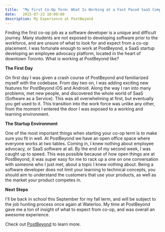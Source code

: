 ```yaml
---
title:  "My First Co-Op Term: What Is Working at a Fast Paced SaaS Company Like"
date:   2015-07-23 10:00:00
description: My Experience at PostBeyond
---
```


Finding the first co-op job as a software developer is a unique and difficult journey. Many students are not exposed to developing software prior to the workforce, and are unsure of what to look for and expect from a co-op placement. I was fortunate enough to work at PostBeyond, a SaaS startup developing an employee advocacy platform, located in the heart of downtown Toronto. What is working at PostBeyond like?

<b>The First Day</b>

On first day I was given a crash course of PostBeyond and familiarized myself with the codebase. From day two on, I was adding exciting new features for PostBeyond iOS and Android. Along the way I ran into many problems, met new people, and discovered the whole world of SaaS (Software as a Service). This was all overwhelming at first, but eventually you get used to it. This transition into the work force was unlike any other, from the moment I entered the door I was exposed to a working and learning environment.

<b>The Startup Environment</b>

One of the most important things when starting your co-op term is to make sure you fit in well. At PostBeyond we have an open office space where everyone works at two tables. Coming in, I knew nothing about employee advocacy, or SaaS software at all. By the end of my second week, I was caught up to speed. This was possible because of how open things are at PostBeyond, it was super easy for me to rack up a one on one conversation with someone who I just met, about a topic I knew nothing about. Being a software developer does not limit your learning to technical concepts, you should aim to understand the customers that use your products, as well as the market your product competes in. 

<b>Next Steps</b>

I'll be back in school this September for my fall term, and will be subject to the job hunting process once again at Waterloo. My time at PostBeyond gave me a ton of insight of what to expect from co-op, and was overall an awesome experience. 

Check out [PostBeyond][link-pb] to learn more.

[link-pb]: http://postbeyond.com
